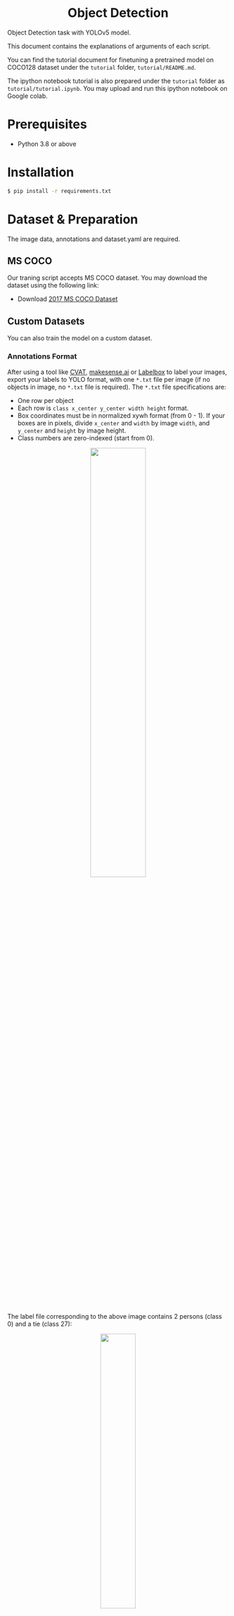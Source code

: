 <h1 align="center">  Object Detection </h1>
Object Detection task with YOLOv5 model.

This document contains the explanations of arguments of each script.


You can find the tutorial document for finetuning a pretrained model on COCO128 dataset under the `tutorial` folder, `tutorial/README.md`. 


The ipython notebook tutorial is also prepared under the `tutorial` folder as `tutorial/tutorial.ipynb`. You may upload and run this ipython notebook on Google colab.

# Prerequisites
- Python 3.8 or above

# Installation
```bash
$ pip install -r requirements.txt
```

# Dataset & Preparation

The image data, annotations and dataset.yaml are required. 

## MS COCO

Our traning script accepts MS COCO dataset. You may download the dataset using the following link:

- Download [2017 MS COCO Dataset](https://cocodataset.org/#download) 

## Custom Datasets

You can also train the model on a custom dataset. 

### Annotations Format
After using a tool like [CVAT](https://github.com/openvinotoolkit/cvat), [makesense.ai](https://www.makesense.ai) or [Labelbox](https://labelbox.com) to label your images, export your labels to YOLO format, with one `*.txt` file per image (if no objects in image, no `*.txt` file is required). The `*.txt` file specifications are:

- One row per object
- Each row is `class x_center y_center width height` format.
- Box coordinates must be in normalized xywh format (from 0 - 1). If your boxes are in pixels, divide `x_center` and `width` by image `width`, and `y_center` and `height` by image height.
- Class numbers are zero-indexed (start from 0).

<div align="center">
<img src="./imgs/readme_img.jpg" width="50%" /> 
</div>

The label file corresponding to the above image contains 2 persons (class 0) and a tie (class 27):
<div align="center">
<img src="./imgs/readme_img2.png" width="40%" /> 
</div>

###  Directory Organization
Your own datasets are expected to have the following structure. We assume `/dataset` is next to the `/yolov5` directory. YOLOv5 locates labels automatically for each image by replacing the last instance of `/images/` in each image path with `/labels/`.

```bash
- Dataset name
    -- images
        -- train
            --- img001.jpg
        -- val
            --- img002.jpg
    
    -- labels
        -- train
            --- img001.txt
        -- val
            --- img002.txt

- yolov5

- generate_npy

- exporting
    
```

###  dataset.yaml

The yaml file for COCO dataset has been prepared in `./data/coco.yaml`. For custom dataset, you need to prepare the yaml file and save it under `./data/`. The yaml file is expected to have the following format:
```bash
# train and val datasets (image directory or *.txt file with image paths)  
train: ./datasets/images/train/  
val: ./datasets/images/val/  

# number of classes  
nc: 3  

# class names  
names: ['cat', 'dog', 'person']  

```

# Train

For training on MS COCO, execute commands in the folder `yolov5`:
```shell
CUDA_VISIBLE_DEVICES='0' python train.py --data coco.yaml --cfg yolov5s-noupsample.yaml --weights '' --batch-size 64 
```

`CUDA_VISIBLE_DEVICES='0'` indicates the gpu ids.

`--data` the yaml file. (located under `./data/`)

`--cfg` the model configuration. (located under `./model/`) (`yolov5s-noupsample.yaml` for 520, `yolov5s.yaml` for 720)

`--hyp` the path to hyperparameters file. (located under `./data/`)

`--weights` the path to pretained model weights. ('' if train from scratch)

`--epochs` the number of epochs to train. (Default: 300)

`--batch-size` batch size. (Default: 16)

`--img-size` the input size of the model. (Default: (640, 640))

`--workers` the maximum number of dataloader workers. (Default: 8)

By default, the trained models are saved under `./runs/train/`.

## Generating .npy for different model input
We can generating `.npy` for different model input by using `yolov5_generate_npy.py`. Execute commands in the folder `generate_npy`:
```shell
python yolov5_generate_npy.py --input-h 640 --input-w 640 
```

`--input-h` the input height. (Default: 640)
`--input-w` the input width. (Default: 640)

We could get `*.npy`

# Configure the paths yaml file
You are expected to create a yaml file which stores all the paths related to the trained models. This yaml file will be used in the following sections. You can check and modify the `pretrained_paths_520.yaml` and `pretrained_paths_720.yaml` under `/yolov5/data/`. The yaml file is expected to contain the following information:

```shell
grid_dir: path_to_npy_file_directory
grid20_path: path_to_grid20_npy_file
grid40_path: path_to_grid40_npy_file
grid80_path: path_to_grid80_npy_file

yolov5_dir: path_to_yolov5_directory
path: path_to_pretrained_yolov5_model_weights_pt_file
yaml_path: path_to_the_model_configuration_yaml_file
pt_path: path_to_export_yolov5_model_weights_kneron_supported_file
onnx_export_file: path_to_export_yolov5_onnx_model_file

input_w: model_input_weight
input_h: model_input_height

nc: number_of_classes

names: list_of_class_names
```

# Save and Convert to ONNX
This section will introduce how to save the trained model for pytorch1.4 supported format and convert to ONNX. 

## Exporting ONNX model in the PyTorch 1.7 environment
We can convert the model to onnx by using `yolov5_export.py`. Execute commands in the folder `exporting`:
```shell
python ../exporting/yolov5_export.py --data path_to_pretrained_path_yaml_file
```

`--data` the path to pretrained model paths yaml file (Default: ../yolov5/data/pretrained_paths_520.yaml)

We could get onnx model. 


## Converting onnx by tool chain
Pull the latest [ONNX converter](https://github.com/kneron/ONNX_Convertor/tree/master/optimizer_scripts) from github. You may read the latest document from Github for converting ONNX model. Execute commands in the folder `ONNX_Convertor/optimizer_scripts`:
(reference: https://github.com/kneron/ONNX_Convertor/tree/master/optimizer_scripts)

```shell
python pytorch2onnx.py /mnt/models/Object_models/YOLOv5/training/yolov5/yolov5s.onnx /mnt/models/Object_models/YOLOv5/training/yolov5/yolov5s_convert.onnx

python pytorch2onnx.py /mnt/models/Object_models/YOLOv5/training/yolov5/yolov5s-noupsample.onnx /mnt/models/Object_models/YOLOv5/training/yolov5/yolov5s-noupsample_convert.onnx
```

We could get converted onnx model.


# Inference

Create a yaml file containing the path information. For infernce the model on a single image, execute commands in the folder `yolov5`:
```shell
python inference.py --data path_to_pretrained_path_yaml_file --img-path path_to_image --save-path path_to_saved_image
```

`--img-path` the path to the image.

`--save-path` the path to draw and save the image with bbox.

`--data` the path to pretrained model paths yaml file. (Default: data/pretrained_paths_520.yaml)

`--conf_thres` the score threshold of bounding boxes. (Default: 0.3)

`--iou_thres` the iou threshold for NMS. (Default: 0.3) 

`--onnx` whether inference onnx model. 

You could find preprocessing and postprocessing processes under the folder `exporting/yolov5/`.


# Evaluation 

For end-to-end testing, you may check the evaluation section of `README` in `fcos`. 

# Model

Backbone | Input Size |  FPS on 520 | FPS on 720 | Model Size (520/720)
--- | --- | --- | --- | ---
YOLOv5s | 640 | 4.91429 | 24.4114 | 27.1M/29.9M

You could find the pretrained models on [link](https://github.com/kneron/Model_Zoo/tree/main/detection/yolov5).
